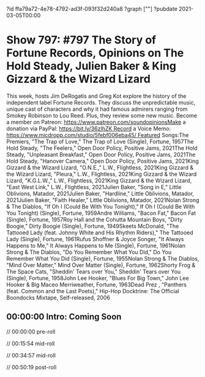 ?id ffa79a72-4e78-4792-ad3f-093f32d240a8
?graph [""]
?pubdate 2021-03-05T00:00

# Show 797: #797 The Story of Fortune Records, Opinions on The Hold Steady, Julien Baker & King Gizzard & the Wizard Lizard

This week, hosts Jim DeRogatis and Greg Kot explore the history of the independent label Fortune Records. They discuss the unpredictable music, unique cast of characters and why it had famous admirers ranging from Smokey Robinson to Lou Reed. Plus, they review some new music. Become a member on Patreon: https://www.patreon.com/soundopinionsMake a donation via PayPal: https://bit.ly/36zIhZK Record a Voice Memo: https://www.micdropp.com/studio/5febf006eba45/ Featured Songs:The Premiers, "The Trap of Love," The Trap of Love (Single), Fortune, 1957The Hold Steady, "The Feelers," Open Door Policy, Positive Jams, 2021The Hold Steady, "Unpleasant Breakfast," Open Door Policy, Positive Jams, 2021The Hold Steady, "Hanover Camera," Open Door Policy, Positive Jams, 2021King Gizzard & the Wizard Lizard, "O.N.E.," L.W., Flightless, 2021King Gizzard & the Wizard Lizard, "Pleura," L.W., Flightless, 2021King Gizzard & the Wizard Lizard, "K.G.L.W.," L.W., Flightless, 2021King Gizzard & the Wizard Lizard, "East West Link," L.W., Flightless, 2021Julien Baker, "Song in E," Little Oblivions, Matador, 2021Julien Baker, "Hardline," Little Oblivions, Matador, 2021Julien Baker, "Faith Healer," Little Oblivions, Matador, 2021Nolan Strong & The Diablos, "If Oh I (Could Be With You Tonight)," If Oh I (Could Be With You Tonight) (Single), Fortune, 1959Andre Williams, "Bacon Fat," Bacon Fat (Single), Fortune, 1957Roy Hall and the Cohutta Mountain Boys, "Dirty Boogie," Dirty Boogie (Single), Fortune, 1949Skeets McDonald, "The Tattooed Lady (feat. Johnny White and His Rhythm Riders)," The Tattooed Lady (Single), Fortune, 1961Rufus Shoffner & Joyce Songer, "It Always Happens to Me," It Always Happens to Me (Single), Fortune, 1961Nolan Strong & The Diablos, "Do You Remember What You Did," Do You Remember What You Did (Single), Fortune, 1955Nolan Strong & The Diablos, "Mind Over Matter," Mind Over Matter (Single), Fortune, 1962Shorty Frog & The Space Cats, "Sheddin' Tears over You," Sheddin' Tears over You (Single), Fortune, 1958John Lee Hooker, "Blues For Big Town," John Lee Hooker & Big Maceo Merriweather, Fortune, 1963Dead Prez , "Panthers (feat. Common and the Last Poets)," Hip​-​Hop Docktrine: The Official Boondocks Mixtape, Self-released, 2006

## 00:00:00 Intro: Coming Soon

// 00:00:00 pre-roll

// 00:15:54 mid-roll

// 00:34:57 mid-roll

// 00:50:19 post-roll
